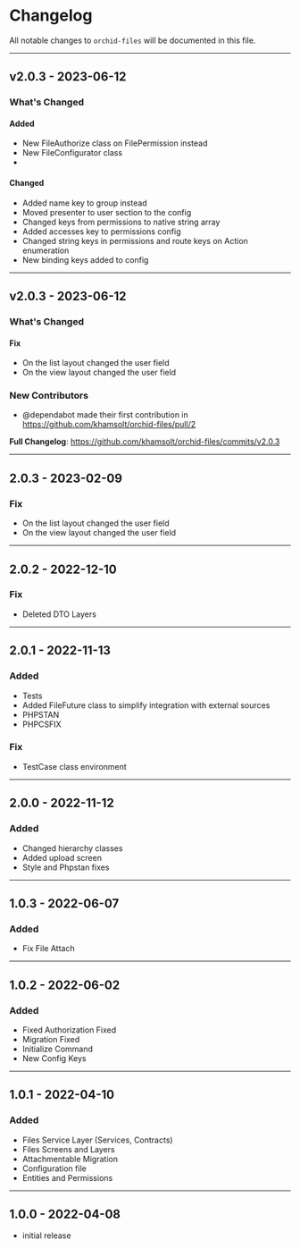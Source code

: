 # Changelog

All notable changes to `orchid-files` will be documented in this file.


---

## v2.0.3 - 2023-06-12

### What's Changed

#### Added

- New FileAuthorize class on FilePermission instead
- New FileConfigurator class
-

#### Changed

- Added name key to group instead
- Moved presenter to user section to the config
- Changed keys from permissions to native string array
- Added accesses key to permissions config
- Changed string keys in permissions and route keys on Action enumeration
- New binding keys added to config

---

## v2.0.3 - 2023-06-12

### What's Changed

#### Fix

- On the list layout changed the user field
- On the view layout changed the user field

### New Contributors

- @dependabot made their first contribution in https://github.com/khamsolt/orchid-files/pull/2

**Full Changelog**: https://github.com/khamsolt/orchid-files/commits/v2.0.3

---

## 2.0.3 - 2023-02-09

### Fix

- On the list layout changed the user field
- On the view layout changed the user field

---

## 2.0.2 - 2022-12-10

### Fix

- Deleted DTO Layers

---

## 2.0.1 - 2022-11-13

### Added

- Tests
- Added FileFuture class to simplify integration with external sources
- PHPSTAN
- PHPCSFIX

### Fix

- TestCase class environment

---

## 2.0.0 - 2022-11-12

### Added

- Changed hierarchy classes
- Added upload screen
- Style and Phpstan fixes

---

## 1.0.3 - 2022-06-07

### Added

- Fix File Attach

---

## 1.0.2 - 2022-06-02

### Added

- Fixed Authorization Fixed
- Migration Fixed
- Initialize Command
- New Config Keys

---

## 1.0.1 - 2022-04-10

### Added

- Files Service Layer (Services, Contracts)
- Files Screens and Layers
- Attachmentable Migration
- Configuration file
- Entities and Permissions

---

## 1.0.0 - 2022-04-08

- initial release
